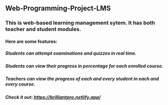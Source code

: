 ## Web-Programming-Project-LMS

### This is web-based learning management sytem. It has both teacher and student modules.

#### Here are some features:
  ##### Students can attempt examinations and quizzes in real time.
  ##### Students can view their progress in percentage for each enrolled course.
  ##### Teachers can view the progress of each and every student in each and every course.

##### Check it out: https://brilliantpro.netlify.app/
